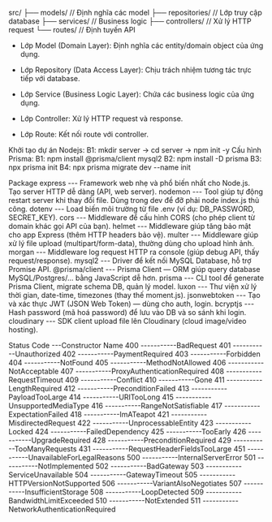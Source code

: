 src/
├── models/ // Định nghĩa các model
├── repositories/ // Lớp truy cập database
├── services/ // Business logic
├── controllers/ // Xử lý HTTP request
└── routes/ // Định tuyến API

- Lớp Model (Domain Layer): Định nghĩa các entity/domain object của ứng dụng.

- Lớp Repository (Data Access Layer): Chịu trách nhiệm tương tác trực tiếp với database.

- Lớp Service (Business Logic Layer): Chứa các business logic của ứng dụng.

- Lớp Controller: Xử lý HTTP request và response.

- Lớp Route: Kết nối route với controller.

Khởi tạo dự án Nodejs:
B1: mkdir server -> cd server -> npm init -y
Cấu hình Prisma:
B1: npm install @prisma/client mysql2
B2: npm install -D prisma
B3: npx prisma init
B4: npx prisma migrate dev --name init

Package
express --- Framework web nhẹ và phổ biến nhất cho Node.js. Tạo server HTTP dễ dàng (API, web server).
nodemon --- Tool giúp tự động restart server khi thay đổi file. Dùng trong dev để đỡ phải node index.js thủ công.
dotenv --- Load biến môi trường từ file .env (ví dụ: DB_PASSWORD, SECRET_KEY).
cors --- Middleware để cấu hình CORS (cho phép client từ domain khác gọi API của bạn).
helmet --- Middleware giúp tăng bảo mật cho app Express (thêm HTTP headers bảo vệ).
multer --- Middleware giúp xử lý file upload (multipart/form-data), thường dùng cho upload hình ảnh.
morgan --- Middleware log request HTTP ra console (giúp debug API, thấy request/response).
mysql2 --- Driver để kết nối MySQL Database, hỗ trợ Promise API.
@prisma/client --- Prisma Client — ORM giúp query database MySQL/Postgres/... bằng JavaScript dễ hơn.
prisma --- CLI tool để generate Prisma Client, migrate schema DB, quản lý model.
luxon --- Thư viện xử lý thời gian, date-time, timezones (thay thế moment.js).
jsonwebtoken --- Tạo và xác thực JWT (JSON Web Token) — dùng cho auth, login.
bcryptjs --- Hash password (mã hoá password) để lưu vào DB và so sánh khi login.
cloudinary --- SDK client upload file lên Cloudinary (cloud image/video hosting).

Status Code ---Constructor Name
400 -----------BadRequest
401 -----------Unauthorized
402 -----------PaymentRequired
403 -----------Forbidden
404 -----------NotFound
405 -----------MethodNotAllowed
406 -----------NotAcceptable
407 -----------ProxyAuthenticationRequired
408 -----------RequestTimeout
409 -----------Conflict
410 -----------Gone
411 -----------LengthRequired
412 -----------PreconditionFailed
413 -----------PayloadTooLarge
414 -----------URITooLong
415 -----------UnsupportedMediaType
416 -----------RangeNotSatisfiable
417 -----------ExpectationFailed
418 -----------ImATeapot
421 -----------MisdirectedRequest
422 -----------UnprocessableEntity
423 -----------Locked
424 -----------FailedDependency
425 -----------TooEarly
426 -----------UpgradeRequired
428 -----------PreconditionRequired
429 -----------TooManyRequests
431 -----------RequestHeaderFieldsTooLarge
451 -----------UnavailableForLegalReasons
500 -----------InternalServerError
501 -----------NotImplemented
502 -----------BadGateway
503 -----------ServiceUnavailable
504 -----------GatewayTimeout
505 -----------HTTPVersionNotSupported
506 -----------VariantAlsoNegotiates
507 -----------InsufficientStorage
508 -----------LoopDetected
509 -----------BandwidthLimitExceeded
510 -----------NotExtended
511 -----------NetworkAuthenticationRequired
